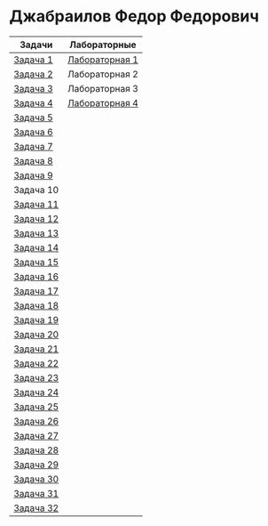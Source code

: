 # Джабраилов Федор Федорович
Задачи   | Лабораторные |
| -------- | ----------- |
| <a href="https://github.com/fedyad99/pr/blob/master/tasks/1.cpp">Задача 1</a>    |<a href="https://github.com/fedyad99/pr/blob/master/lab1/lab1.md">Лабораторная 1</a>    |
| <a href="https://github.com/fedyad99/pr/blob/master/tasks/2.cpp">Задача 2</a>    | Лабораторная 2|
| <a href="https://github.com/fedyad99/pr/blob/master/tasks/3.cpp">Задача 3</a>    | Лабораторная 3|
| <a href="https://github.com/fedyad99/pr/blob/master/tasks/4.cpp">Задача 4</a>    |<a href="https://github.com/fedyad99/pr/blob/master/lab4/lab4.md">Лабораторная 4</a>|
| <a href="https://github.com/fedyad99/pr/blob/master/tasks/5.cpp">Задача 5</a>    | |
| <a href="https://github.com/fedyad99/pr/blob/master/tasks/6.cpp">Задача 6</a>    | |
| <a href="https://github.com/fedyad99/pr/blob/master/tasks/7.cpp">Задача 7</a>    | |
| <a href="https://github.com/fedyad99/pr/blob/master/tasks/8.cpp">Задача 8</a>    | |
| <a href="https://github.com/fedyad99/pr/blob/master/tasks/9.cpp">Задача 9</a>    | |
| Задача 10  | |
| <a href="https://github.com/fedyad99/pr/blob/master/tasks/11.cpp">Задача 11</a>  | |
| <a href="https://github.com/fedyad99/pr/blob/master/tasks/12.cpp">Задача 12</a>  | |
| <a href="https://github.com/fedyad99/pr/blob/master/tasks/13.cpp">Задача 13</a>  | |
| <a href="https://github.com/fedyad99/pr/blob/master/tasks/14.cpp">Задача 14</a>  | |
| <a href="https://github.com/fedyad99/pr/blob/master/tasks/15.cpp">Задача 15</a>  | |
| <a href="https://github.com/fedyad99/pr/blob/master/tasks/16.cpp">Задача 16</a>  | |
| <a href="https://github.com/fedyad99/pr/blob/master/tasks/17.cpp">Задача 17</a>  | |
| <a href="https://github.com/fedyad99/pr/blob/master/tasks/18.cpp">Задача 18</a>  | |
| <a href="https://github.com/fedyad99/pr/blob/master/tasks/19.cpp">Задача 19</a>  | |
| <a href="https://github.com/fedyad99/pr/blob/master/tasks/20.cpp">Задача 20</a>  | |
| <a href="https://github.com/fedyad99/pr/blob/master/tasks/21.cpp">Задача 21</a>  | |
| <a href="https://github.com/fedyad99/pr/blob/master/tasks/22.cpp">Задача 22</a>  | |
| <a href="https://github.com/fedyad99/pr/blob/master/tasks/23.cpp">Задача 23</a>  | |
| <a href="https://github.com/fedyad99/pr/blob/master/tasks/24.cpp">Задача 24</a>  | |
| <a href="https://github.com/fedyad99/pr/blob/master/tasks/25/25.cpp">Задача 25</a>|| 
| <a href="https://github.com/fedyad99/pr/blob/master/tasks/26.cpp">Задача 26</a>  | |
| <a href="https://github.com/fedyad99/pr/blob/master/tasks/27.cpp">Задача 27</a>  | |
| <a href="https://github.com/fedyad99/pr/blob/master/tasks/28.cpp">Задача 28</a>  | |
| <a href="https://github.com/fedyad99/pr/blob/master/tasks/29.cpp">Задача 29</a>  | |
| <a href="https://github.com/fedyad99/pr/blob/master/tasks/30.cpp">Задача 30</a>  | |
| <a href="https://github.com/fedyad99/pr/blob/master/tasks/T31.cpp">Задача 31</a>  | |
| <a href="https://github.com/fedyad99/pr/blob/master/tasks/T32.cpp">Задача 32</a>  | |
